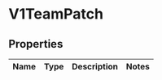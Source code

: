 # V1TeamPatch

## Properties
Name | Type | Description | Notes
------------ | ------------- | ------------- | -------------
